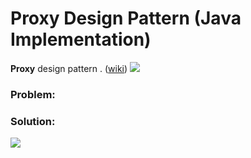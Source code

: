 # Proxy Design Pattern (Java Implementation)

**Proxy** design pattern . ([wiki]())
![](https://github.com/shamy1st/design-pattern-proxy-java/blob/main/proxy-uml.png)
### Problem: 

### Solution:
![](https://github.com/shamy1st/design-pattern-proxy-java/blob/main/proxy-solution-uml.png)
